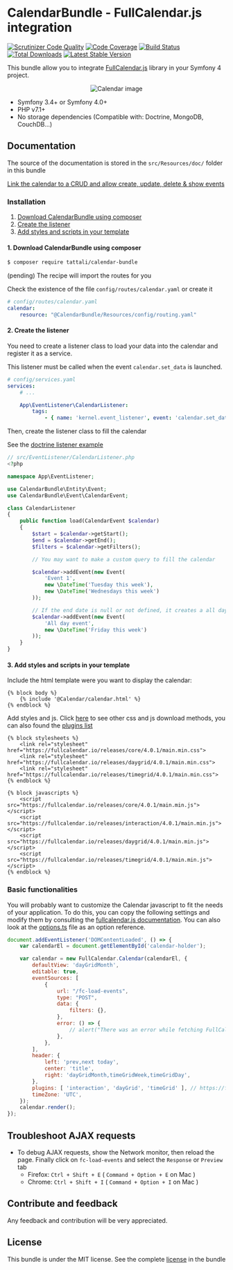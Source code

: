 CalendarBundle - FullCalendar.js integration
===========================================

[![Scrutinizer Code Quality](https://scrutinizer-ci.com/g/tattali/CalendarBundle/badges/quality-score.png?b=master)](https://scrutinizer-ci.com/g/tattali/CalendarBundle/?branch=master)
[![Code Coverage](https://scrutinizer-ci.com/g/tattali/CalendarBundle/badges/coverage.png?b=master)](https://scrutinizer-ci.com/g/tattali/CalendarBundle/?branch=master)
[![Build Status](https://scrutinizer-ci.com/g/tattali/CalendarBundle/badges/build.png?b=master)](https://scrutinizer-ci.com/g/tattali/CalendarBundle/build-status/master)
[![Total Downloads](https://poser.pugx.org/tattali/calendar-bundle/downloads)](https://packagist.org/packages/tattali/calendar-bundle)
[![Latest Stable Version](https://poser.pugx.org/tattali/calendar-bundle/v/stable)](https://packagist.org/packages/tattali/calendar-bundle)

This bundle allow you to integrate [FullCalendar.js](http://fullcalendar.io/) library in your Symfony 4 project.

<p align="center">
  <img src="https://user-images.githubusercontent.com/10502887/56835704-47687080-6875-11e9-9102-0533d2bbbf18.png" alt="Calendar image">
</p>

* Symfony 3.4+ or Symfony 4.0+
* PHP v7.1+
* No storage dependencies (Compatible with: Doctrine, MongoDB, CouchDB...)

Documentation
-------------

The source of the documentation is stored in the `src/Resources/doc/` folder in this bundle

[Link the calendar to a CRUD and allow create, update, delete & show events](src/Resources/doc/doctrine-crud.md)

### Installation

1. [Download CalendarBundle using composer](#1-download-calendarbundle-using-composer)
2. [Create the listener](#2-create-the-listener)
3. [Add styles and scripts in your template](#3-add-styles-and-scripts-in-your-template)

#### 1. Download CalendarBundle using composer

```sh
$ composer require tattali/calendar-bundle
```
(pending) The recipe will import the routes for you

Check the existence of the file `config/routes/calendar.yaml` or create it
```yaml
# config/routes/calendar.yaml
calendar:
    resource: "@CalendarBundle/Resources/config/routing.yaml"
```

#### 2. Create the listener
You need to create a listener class to load your data into the calendar and register it as a service.

This listener must be called when the event `calendar.set_data` is launched.
```yaml
# config/services.yaml
services:
    # ...

    App\EventListener\CalendarListener:
        tags:
            - { name: 'kernel.event_listener', event: 'calendar.set_data', method: load }
```

Then, create the listener class to fill the calendar

See the [doctrine listener example](src/Resources/doc/doctrine-crud.md#full-listener)

```php
// src/EventListener/CalendarListener.php
<?php

namespace App\EventListener;

use CalendarBundle\Entity\Event;
use CalendarBundle\Event\CalendarEvent;

class CalendarListener
{
    public function load(CalendarEvent $calendar)
    {
        $start = $calendar->getStart();
        $end = $calendar->getEnd();
        $filters = $calendar->getFilters();

        // You may want to make a custom query to fill the calendar

        $calendar->addEvent(new Event(
            'Event 1',
            new \DateTime('Tuesday this week'),
            new \DateTime('Wednesdays this week')
        ));

        // If the end date is null or not defined, it creates a all day event
        $calendar->addEvent(new Event(
            'All day event',
            new \DateTime('Friday this week')
        ));
    }
}
```

#### 3. Add styles and scripts in your template

Include the html template were you want to display the calendar:

```twig
{% block body %}
    {% include '@Calendar/calendar.html' %}
{% endblock %}
```

Add styles and js. Click [here](https://fullcalendar.io/download) to see other css and js download methods, you can also found the [plugins list](https://fullcalendar.io/docs/plugin-index)

```twig
{% block stylesheets %}
    <link rel="stylesheet" href="https://fullcalendar.io/releases/core/4.0.1/main.min.css">
    <link rel="stylesheet" href="https://fullcalendar.io/releases/daygrid/4.0.1/main.min.css">
    <link rel="stylesheet" href="https://fullcalendar.io/releases/timegrid/4.0.1/main.min.css">
{% endblock %}

{% block javascripts %}
    <script src="https://fullcalendar.io/releases/core/4.0.1/main.min.js"></script>
    <script src="https://fullcalendar.io/releases/interaction/4.0.1/main.min.js"></script>
    <script src="https://fullcalendar.io/releases/daygrid/4.0.1/main.min.js"></script>
    <script src="https://fullcalendar.io/releases/timegrid/4.0.1/main.min.js"></script>
{% endblock %}
```

### Basic functionalities

You will probably want to customize the Calendar javascript to fit the needs of your application.
To do this, you can copy the following settings and modify them by consulting the [fullcalendar.js documentation](https://fullcalendar.io/docs). You can also look at the [options.ts](https://github.com/fullcalendar/fullcalendar/blob/master/src/core/options.ts) file as an option reference.
```js
document.addEventListener('DOMContentLoaded', () => {
    var calendarEl = document.getElementById('calendar-holder');

    var calendar = new FullCalendar.Calendar(calendarEl, {
        defaultView: 'dayGridMonth',
        editable: true,
        eventSources: [
            {
                url: "/fc-load-events",
                type: "POST",
                data: {
                    filters: {},
                },
                error: () => {
                    // alert("There was an error while fetching FullCalendar!");
                },
            },
        ],
        header: {
            left: 'prev,next today',
            center: 'title',
            right: 'dayGridMonth,timeGridWeek,timeGridDay',
        },
        plugins: [ 'interaction', 'dayGrid', 'timeGrid' ], // https://fullcalendar.io/docs/plugin-index
        timeZone: 'UTC',
    });
    calendar.render();
});
```

## Troubleshoot AJAX requests

* To debug AJAX requests, show the Network monitor, then reload the page. Finally click on `fc-load-events` and select the `Response` or `Preview` tab
    - Firefox: `Ctrl + Shift + E` ( `Command + Option + E` on Mac )
    - Chrome: `Ctrl + Shift + I` ( `Command + Option + I` on Mac )

Contribute and feedback
-----------------------

Any feedback and contribution will be very appreciated.

License
-------

This bundle is under the MIT license. See the complete [license](LICENSE) in the bundle
